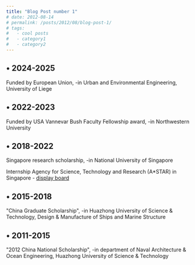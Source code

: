 ```yaml
---
title: "Blog Post number 1"
# date: 2012-08-14
# permalink: /posts/2012/08/blog-post-1/
# tags:
#   - cool posts
#   - category1
#   - category2
---
```


•	2024-2025
---
Funded by European Union,
-in Urban and Environmental Engineering, University of Liege

•	2022-2023
---
Funded by USA Vannevar Bush Faculty Fellowship award, 
-in Northwestern University

•	2018-2022
---
Singapore research scholarship, 
-in National University of Singapore

Internship
Agency for Science, Technology and Research (A*STAR) in Singapore - [display board](https://www.a-star.edu.sg/ihpc/internship/chen-fan)

•	2015-2018
---
"China Graduate Scholarship",
-in Huazhong University of Science & Technology, Design & Manufacture of Ships and Marine Structure 

•	2011-2015
---
"2012 China National Scholarship", 
-in department of Naval Architecture & Ocean Engineering, Huazhong University of Science & Technology
